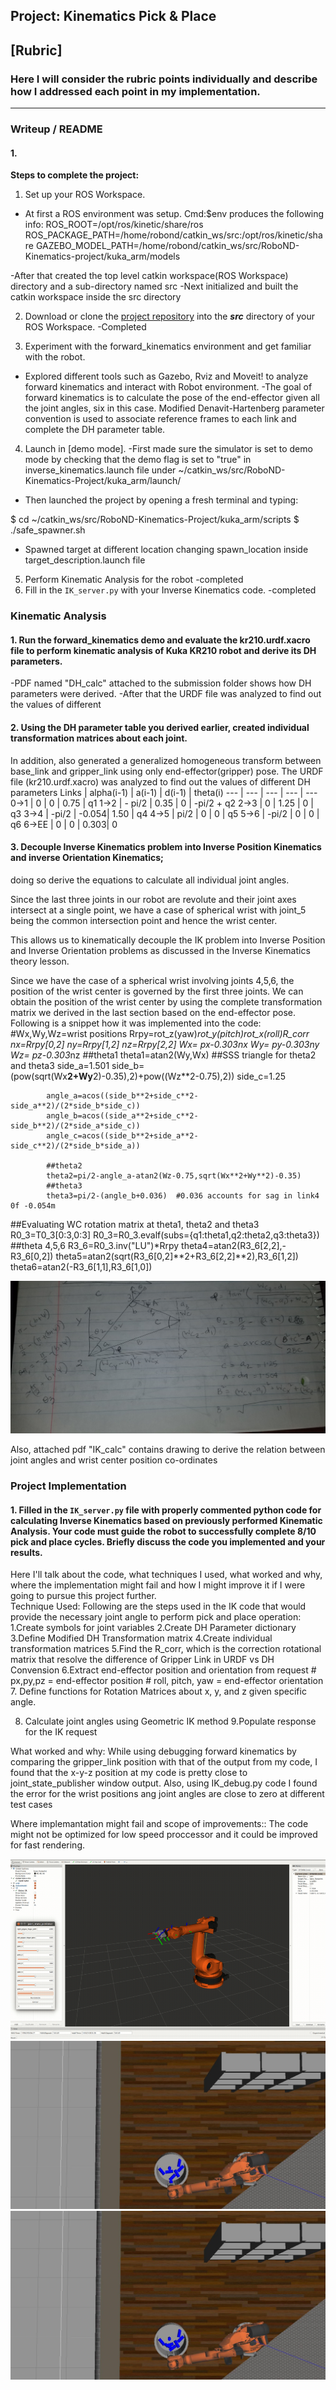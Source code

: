 ## Project: Kinematics Pick & Place

## [Rubric]                                                       
### Here I will consider the rubric points individually and describe how I addressed each point in my implementation.

---
### Writeup / README

#### 1. 

**Steps to complete the project:**  


1. Set up your ROS Workspace.
- At first a ROS environment was setup. Cmd:$env produces the following info:
ROS_ROOT=/opt/ros/kinetic/share/ros
ROS_PACKAGE_PATH=/home/robond/catkin_ws/src:/opt/ros/kinetic/share
GAZEBO_MODEL_PATH=/home/robond/catkin_ws/src/RoboND-Kinematics-project/kuka_arm/models

-After that created the top level catkin workspace(ROS Workspace) directory and a sub-directory named src
-Next initialized and built the catkin workspace inside the src directory

2. Download or clone the [project repository](https://github.com/udacity/RoboND-Kinematics-Project) into the ***src*** directory of your ROS Workspace.
-Completed
  
3. Experiment with the forward_kinematics environment and get familiar with the robot.
- Explored different tools such as Gazebo, Rviz and Moveit! to analyze forward kinematics and interact with Robot environment.
-The goal of forward kinematics is to calculate the pose of the end-effector given all the joint angles, six in this case. 
Modified Denavit-Hartenberg parameter convention is used to associate reference frames to each link and complete the DH parameter table.

4. Launch in [demo mode].
-First made sure the simulator is set to demo mode by checking that the demo flag is set to "true" in inverse_kinematics.launch file 
under ~/catkin_ws/src/RoboND-Kinematics-Project/kuka_arm/launch/
- Then launched the project by opening a fresh terminal and typing:

$ cd ~/catkin_ws/src/RoboND-Kinematics-Project/kuka_arm/scripts
$ ./safe_spawner.sh

- Spawned target at different location changing spawn_location inside target_description.launch file

5. Perform Kinematic Analysis for the robot
-completed
6. Fill in the `IK_server.py` with your Inverse Kinematics code. 
-completed

[//]: # (Image References)

[image1]: ./misc1.png
[image2]: ./theta_calc.jpg
[image3]: ./pickNplace.png
[image4]: ./RobotArm1.jpg
[image5]: ./RobotArm2.jpg

### Kinematic Analysis
#### 1. Run the forward_kinematics demo and evaluate the kr210.urdf.xacro file to perform kinematic analysis of Kuka KR210 robot and derive its DH parameters.

-PDF named "DH_calc" attached to the submission folder shows how DH parameters were derived.
-After that the URDF file was analyzed to find out the values of different 

#### 2. Using the DH parameter table you derived earlier, created individual transformation matrices about each joint.
In addition, also generated a generalized homogeneous transform between base_link and gripper_link using only end-effector(gripper) pose.
The URDF file (kr210.urdf.xacro) was analyzed to find out the values of different DH parameters
Links | alpha(i-1) | a(i-1) | d(i-1) | theta(i)
--- | --- | --- | --- | ---
0->1 | 0      | 0     | 0.75 | q1
1->2 | - pi/2 | 0.35  | 0    | -pi/2 + q2
2->3 | 0      | 1.25  | 0    | q3
3->4 |  -pi/2 | -0.054| 1.50 | q4
4->5 | pi/2   | 0     | 0    | q5
5->6 | -pi/2  | 0     | 0    | q6
6->EE | 0     | 0     | 0.303| 0


#### 3. Decouple Inverse Kinematics problem into Inverse Position Kinematics and inverse Orientation Kinematics; 
doing so derive the equations to calculate all individual joint angles.

Since the last three joints in our robot are revolute and their joint axes intersect at a single point, 
we have a case of spherical wrist with joint_5 being the common intersection point and hence the wrist center.

This allows us to kinematically decouple the IK problem into Inverse Position and Inverse Orientation problems as discussed in the 
Inverse Kinematics theory lesson.

Since we have the case of a spherical wrist involving joints 4,5,6, the position of the wrist center is governed by the first three joints. 
We can obtain the position of the wrist center by using the complete transformation matrix we derived in the last section based on the end-effector pose.
Following is a snippet how it was implemented into the code:
#Wx,Wy,Wz=wrist positions
 Rrpy=rot_z(yaw)*rot_y(pitch)*rot_x(roll)*R_corr
            nx=Rrpy[0,2]
            ny=Rrpy[1,2]
            nz=Rrpy[2,2]
            Wx= px-0.303*nx
            Wy= py-0.303*ny
            Wz= pz-0.303*nz
		##theta1
            theta1=atan2(Wy,Wx)
##SSS triangle for theta2 and theta3
            side_a=1.501
            side_b=(pow(sqrt(Wx**2+Wy**2)-0.35),2)+pow((Wz**2-0.75),2))
            side_c=1.25

            angle_a=acos((side_b**2+side_c**2-side_a**2)/(2*side_b*side_c))
            angle_b=acos((side_a**2+side_c**2-side_b**2)/(2*side_a*side_c))
            angle_c=acos((side_b**2+side_a**2-side_c**2)/(2*side_b*side_a))

            ##theta2
            theta2=pi/2-angle_a-atan2(Wz-0.75,sqrt(Wx**2+Wy**2)-0.35)
            ##theta3
            theta3=pi/2-(angle_b+0.036)  #0.036 accounts for sag in link4 0f -0.054m
##Evaluating WC rotation matrix at theta1, theta2 and theta3
            R0_3=T0_3[0:3,0:3]
            R0_3=R0_3.evalf(subs={q1:theta1,q2:theta2,q3:theta3})
            ##theta 4,5,6
            R3_6=R0_3.inv("LU")*Rrpy 
            theta4=atan2(R3_6[2,2],-R3_6[0,2])
            theta5=atan2(sqrt(R3_6[0,2]**2+R3_6[2,2]**2),R3_6[1,2])
            theta6=atan2(-R3_6[1,1],R3_6[1,0])

![alt text][image2]

Also, attached pdf "IK_calc" contains drawing to derive the relation between joint angles and wrist center position co-ordinates

### Project Implementation

#### 1. Filled in the `IK_server.py` file with properly commented python code for calculating Inverse Kinematics based on previously performed Kinematic Analysis. Your code must guide the robot to successfully complete 8/10 pick and place cycles. Briefly discuss the code you implemented and your results. 


Here I'll talk about the code, what techniques I used, what worked and why, where the implementation might fail and how I might improve it if I were going to pursue this project further.  
Technique Used:
Following are the steps used in the IK code that would provide the necessary joint angle to perform pick and place operation:
1.Create symbols for joint variables
2.Create DH Parameter dictionary
3.Define Modified DH Transformation matrix
4.Create individual transformation matrices
5.Find the R_corr, which is the correction rotational matrix that resolve the difference of Gripper Link in URDF vs DH Convension
6.Extract end-effector position and orientation from request
            # px,py,pz = end-effector position
            # roll, pitch, yaw = end-effector orientation
7. Define functions for Rotation Matrices about x, y, and z given specific angle.

8. Calculate joint angles using Geometric IK method
9.Populate response for the IK request


What worked and why:
While using debugging forward kinematics by comparing the gripper_link position with that of the output from my code, 
I found that the x-y-z position at my code is pretty close to  joint_state_publisher window output.
Also, using IK_debug.py code I found the error for the wrist positions ang joint angles are close to zero at different test cases

Where implemantation might fail and scope of improvements::
The code might not be optimized for low speed proccessor and it could be improved for fast rendering.
    

![alt text][image3]
![alt text][image4]
![alt text][image5]






